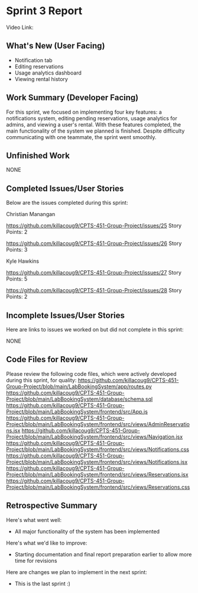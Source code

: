 # Sprint 3 Report
Video Link:

## What's New (User Facing)
* Notification tab
* Editing reservations
* Usage analytics dashboard
* Viewing rental history
  
## Work Summary (Developer Facing)
For this sprint, we focused on implementing four key features: a notifications system, editing pending reservations, usage analytics for admins, and viewing a user's rental. With these features completed, the main functionality of the system we planned is finished. Despite difficulty communicating with one teammate, the sprint went smoothly.  

## Unfinished Work
NONE

## Completed Issues/User Stories
Below are the issues completed during this sprint:

Christian Manangan

https://github.com/killacoug9/CPTS-451-Group-Project/issues/25
Story Points: 2

https://github.com/killacoug9/CPTS-451-Group-Project/issues/26
Story Points: 3

Kyle Hawkins

https://github.com/killacoug9/CPTS-451-Group-Project/issues/27
Story Points: 5

https://github.com/killacoug9/CPTS-451-Group-Project/issues/28
Story Points: 2

## Incomplete Issues/User Stories
Here are links to issues we worked on but did not complete in this sprint:

NONE
  
## Code Files for Review
Please review the following code files, which were actively developed during this
sprint, for quality:
https://github.com/killacoug9/CPTS-451-Group-Project/blob/main/LabBookingSystem/app/routes.py
https://github.com/killacoug9/CPTS-451-Group-Project/blob/main/LabBookingSystem/database/schema.sql
https://github.com/killacoug9/CPTS-451-Group-Project/blob/main/LabBookingSystem/frontend/src/App.js
https://github.com/killacoug9/CPTS-451-Group-Project/blob/main/LabBookingSystem/frontend/src/views/AdminReservations.jsx
https://github.com/killacoug9/CPTS-451-Group-Project/blob/main/LabBookingSystem/frontend/src/views/Navigation.jsx
https://github.com/killacoug9/CPTS-451-Group-Project/blob/main/LabBookingSystem/frontend/src/views/Notifications.css
https://github.com/killacoug9/CPTS-451-Group-Project/blob/main/LabBookingSystem/frontend/src/views/Notifications.jsx
https://github.com/killacoug9/CPTS-451-Group-Project/blob/main/LabBookingSystem/frontend/src/views/Reservations.jsx
https://github.com/killacoug9/CPTS-451-Group-Project/blob/main/LabBookingSystem/frontend/src/views/Reservations.css

## Retrospective Summary
Here's what went well:
* All major functionality of the system has been implemented
  
Here's what we'd like to improve:
* Starting documentation and final report preparation earlier to allow more time for revisions
  
Here are changes we plan to implement in the next sprint:
* This is the last sprint :)
